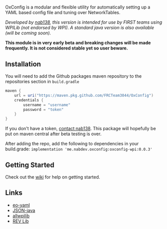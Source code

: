 # 
OxConfig is a modular and flexible utility for automatically setting up a YAML based config file and tuning over NetworkTables.

_Developed by [nab138](https://github.com/nab138), this version is intended for use by FIRST teams using WPILib (not endorsed by WPI). A standard java version is also available (will be coming soon)._

**This module is in very early beta and breaking changes will be made frequently. It is not considered stable yet so user beware.**

## Installation
You will need to add the Github packages maven repository to the repositories section in `build.gradle`
```gradle
maven {
    url = uri("https://maven.pkg.github.com/FRCTeam3044/OxConfig")
    credentials {
        username = "username"
        password = "token"
    }
}
```
If you don't have a token, [contact nab138](mailto:nab@nabdev.me). This package will hopefully be put on maven central after beta testing is over.

After adding the repo, add the following to dependencies in your build.grade:
`implementation 'me.nabdev.oxconfig:oxconfig-wpi:0.0.3'`

## Getting Started
Check out the [wiki](https://github.com/FRCTeam3044/OxConfig/wiki) for help on getting started.

## Links
- [eo-yaml](https://github.com/decorators-squad/eo-yaml)
- [JSON-java](https://github.com/stleary/JSON-java)
- [allwpilib](https://github.com/wpilibsuite/allwpilib)
- [REV Lib](https://docs.revrobotics.com/sparkmax/software-resources/spark-max-api-information)
